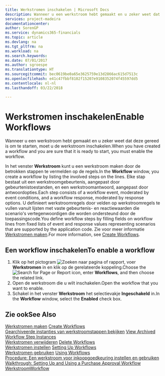 ```yaml
---
title: Werkstromen inschakelen | Microsoft Docs
description: Wanneer u een werkstroom hebt gemaakt en u zeker weet dat deze gereed is om te starten, moet u de werkstroom inschakelen.
services: project-madeira
documentationcenter: 
author: SorenGP
ms.service: dynamics365-financials
ms.topic: article
ms.devlang: na
ms.tgt_pltfrm: na
ms.workload: na
ms.search.keywords: 
ms.date: 07/01/2017
ms.author: sgroespe
ms.translationtype: HT
ms.sourcegitcommit: bec0619be0a65e3625759e13d2866ac615d7513c
ms.openlocfilehash: e41c47fbbf8102f15207e9108352074f45597dd5
ms.contentlocale: nl-nl
ms.lasthandoff: 03/22/2018

---
```

# <a name="enable-workflows"></a><span data-ttu-id="01bde-103">Werkstromen inschakelen</span><span class="sxs-lookup"><span data-stu-id="01bde-103">Enable Workflows</span></span>
<span data-ttu-id="01bde-104">Wanneer u een werkstroom hebt gemaakt en u zeker weet dat deze gereed is om te starten, moet u de werkstroom inschakelen.</span><span class="sxs-lookup"><span data-stu-id="01bde-104">When you have created a workflow and you are sure that it is ready to start, you must enable the workflow.</span></span>  

 <span data-ttu-id="01bde-105">In het venster **Werkstroom** kunt u een werkstroom maken door de betrokken stappen te vermelden op de regels.</span><span class="sxs-lookup"><span data-stu-id="01bde-105">In the **Workflow** window, you create a workflow by listing the involved steps on the lines.</span></span> <span data-ttu-id="01bde-106">Elke stap bestaat uit een werkstroomgebeurtenis, aangepast door gebeurtenistoestanden, en een werkstroomantwoord, aangepast door antwoordopties.</span><span class="sxs-lookup"><span data-stu-id="01bde-106">Each step consists of a workflow event, moderated by event conditions, and a workflow response, moderated by response options.</span></span> <span data-ttu-id="01bde-107">U definieert werkstroomregels door velden op werkstroomregels te vullen vanuit lijsten met vaste gebeurtenis- en reactiewaarden die scenario's vertegenwoordigen die worden ondersteund door de toepassingscode.</span><span class="sxs-lookup"><span data-stu-id="01bde-107">You define workflow steps by filling fields on workflow lines from fixed lists of event and response values representing scenarios that are supported by the application code.</span></span> <span data-ttu-id="01bde-108">Zie voor meer informatie [Werkstromen maken](across-how-to-create-workflows.md).</span><span class="sxs-lookup"><span data-stu-id="01bde-108">For more information, see [Create Workflows](across-how-to-create-workflows.md).</span></span>  

## <a name="to-enable-a-workflow"></a><span data-ttu-id="01bde-109">Een workflow inschakelen</span><span class="sxs-lookup"><span data-stu-id="01bde-109">To enable a workflow</span></span>  
1.  <span data-ttu-id="01bde-110">Klik op het pictogram ![Zoeken naar pagina of rapport](media/ui-search/search_small.png "pictogram Zoeken naar pagina of rapport"), voer **Werkstromen** in en klik op de gerelateerde koppeling.</span><span class="sxs-lookup"><span data-stu-id="01bde-110">Choose the ![Search for Page or Report](media/ui-search/search_small.png "Search for Page or Report icon") icon, enter **Workflows**, and then choose the related link.</span></span>  
2.  <span data-ttu-id="01bde-111">Open de werkstroom die u wilt inschakelen.</span><span class="sxs-lookup"><span data-stu-id="01bde-111">Open the workflow that you want to enable.</span></span>  
3.  <span data-ttu-id="01bde-112">Schakel in het venster **Werkstroom** het selectievakje **Ingeschakeld** in.</span><span class="sxs-lookup"><span data-stu-id="01bde-112">In the **Workflow** window, select the **Enabled** check box.</span></span>  

## <a name="see-also"></a><span data-ttu-id="01bde-113">Zie ook</span><span class="sxs-lookup"><span data-stu-id="01bde-113">See Also</span></span>  
 <span data-ttu-id="01bde-114">[Werkstromen maken](across-how-to-create-workflows.md) </span><span class="sxs-lookup"><span data-stu-id="01bde-114">[Create Workflows](across-how-to-create-workflows.md) </span></span>  
 <span data-ttu-id="01bde-115">[Gearchiveerde instanties van werkstroomstappen bekijken](across-how-to-view-archived-workflow-step-instances.md) </span><span class="sxs-lookup"><span data-stu-id="01bde-115">[View Archived Workflow Step Instances](across-how-to-view-archived-workflow-step-instances.md) </span></span>  
 <span data-ttu-id="01bde-116">[Werkstromen verwijderen](across-how-to-delete-workflows.md) </span><span class="sxs-lookup"><span data-stu-id="01bde-116">[Delete Workflows](across-how-to-delete-workflows.md) </span></span>  
 <span data-ttu-id="01bde-117">[Werkstromen instellen](across-set-up-workflows.md) </span><span class="sxs-lookup"><span data-stu-id="01bde-117">[Setting Up Workflows](across-set-up-workflows.md) </span></span>  
 <span data-ttu-id="01bde-118">[Werkstromen gebruiken](across-use-workflows.md) </span><span class="sxs-lookup"><span data-stu-id="01bde-118">[Using Workflows](across-use-workflows.md) </span></span>  
 <span data-ttu-id="01bde-119">[Procedure: Een werkstroom voor inkoopgoedkeuring instellen en gebruiken](walkthrough-setting-up-and-using-a-purchase-approval-workflow.md) </span><span class="sxs-lookup"><span data-stu-id="01bde-119">[Walkthrough: Setting Up and Using a Purchase Approval Workflow](walkthrough-setting-up-and-using-a-purchase-approval-workflow.md) </span></span>  
 [<span data-ttu-id="01bde-120">Werkstroom</span><span class="sxs-lookup"><span data-stu-id="01bde-120">Workflow</span></span>](across-workflow.md)   

